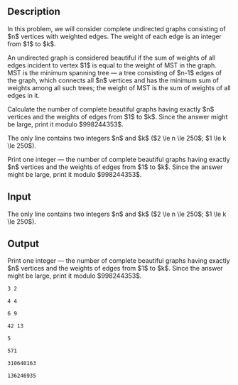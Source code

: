 ## Description

<div><p>In this problem, we will consider <span class="tex-font-style-bf">complete</span> undirected graphs consisting of $n$ vertices with weighted edges. The weight of each edge is an integer from $1$ to $k$.</p><p>An undirected graph is considered <span class="tex-font-style-bf">beautiful</span> if the sum of weights of all edges incident to vertex $1$ is equal to the weight of MST in the graph. MST is the minimum spanning tree&nbsp;— a tree consisting of $n-1$ edges of the graph, which connects all $n$ vertices and has the minimum sum of weights among all such trees; the weight of MST is the sum of weights of all edges in it.</p><p>Calculate the number of <span class="tex-font-style-bf">complete</span> <span class="tex-font-style-bf">beautiful</span> graphs having exactly $n$ vertices and the weights of edges from $1$ to $k$. Since the answer might be large, print it modulo $998244353$.</p></div><div class="input-specification"><p>The only line contains two integers $n$ and $k$ ($2 \le n \le 250$; $1 \le k \le 250$).</p></div><div class="output-specification"><p>Print one integer&nbsp;— the number of <span class="tex-font-style-bf">complete</span> <span class="tex-font-style-bf">beautiful</span> graphs having exactly $n$ vertices and the weights of edges from $1$ to $k$. Since the answer might be large, print it modulo $998244353$.</p></div>

## Input

<p>The only line contains two integers $n$ and $k$ ($2 \le n \le 250$; $1 \le k \le 250$).</p>

## Output

<p>Print one integer&nbsp;— the number of <span class="tex-font-style-bf">complete</span> <span class="tex-font-style-bf">beautiful</span> graphs having exactly $n$ vertices and the weights of edges from $1$ to $k$. Since the answer might be large, print it modulo $998244353$.</p>





```input1
3 2
```




```input2
4 4
```




```input3
6 9
```




```input4
42 13
```




```output1
5
```




```output2
571
```




```output3
310640163
```




```output4
136246935
```


